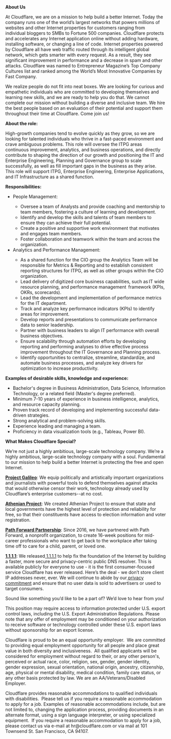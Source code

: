 <div class="content-intro">
	<div><strong>About Us</strong></div>
	<div>
		<p>At Cloudflare, we are on a mission to help build a better Internet. Today the company runs one of the world’s largest networks that powers millions of websites and other Internet properties for customers ranging from individual bloggers to SMBs to Fortune 500 companies. Cloudflare protects and accelerates any Internet application online without adding hardware, installing software, or changing a line of code. Internet properties powered by Cloudflare all have web traffic routed through its intelligent global network, which gets smarter with every request. As a result, they see significant improvement in performance and a decrease in spam and other attacks. Cloudflare was named to Entrepreneur Magazine’s Top Company Cultures list and ranked among the World’s Most Innovative Companies by Fast Company.&nbsp;</p>
		<p><span style="font-weight: 400;">We realize people do not fit into neat boxes. We are looking for curious and empathetic individuals who are committed to developing themselves and learning new skills, and we are ready to help you do that. We cannot complete our mission without building a diverse and inclusive team. We hire the best people based on an evaluation of their potential and support them throughout their time at Cloudflare. Come join us!&nbsp;</span></p>
	</div>
</div>
<p><strong>About the role:</strong></p>
<p>High-growth companies tend to evolve quickly as they grow, so we are looking for talented individuals who thrive in a fast-paced environment and crave ambiguous problems. This role will oversee the ITPG areas continuous improvement, analytics, and business operations, and directly contribute to shaping the direction of our growth and positioning the IT and Enterprise Engineering, Planning and Governance group to scale successfully, as well as fill important gaps in the business as they arise. This role will support ITPG, Enterprise Engineering, Enterprise Applications, and IT Infrastructure as a shared function.</p>
<p><strong>Responsibilities:</strong></p>
<ul>
	<li>People Management:</li>
	<ul>
		<li>Oversee a team of Analysts and provide coaching and mentorship to team members, fostering a culture of learning and development.</li>
		<li>Identify and develop the skills and talents of team members to ensure they can achieve their full potential.</li>
		<li>Create a positive and supportive work environment that motivates and engages team members.</li>
		<li>Foster collaboration and teamwork within the team and across the organization.</li>
	</ul>
	<li>Analytics and Performance Management:</li>
	<ul>
		<li>As a shared function for the CIO group the Analytics Team will be responsible for Metrics &amp; Reporting and to establish consistent reporting structures for ITPG, as well as other groups within the CIO organization.&nbsp;</li>
		<li>Lead delivery of digitized core business capabilities, such as IT wide resource planning, and performance management  framework (KPIs, OKRs, scorecards).</li>
		<li>Lead the development and implementation of performance metrics for the IT department.</li>
		<li>Track and analyze key performance indicators (KPIs) to identify areas for improvement.</li>
		<li>Develop reports and presentations to communicate performance data to senior leadership.</li>
		<li>Partner with business leaders to align IT performance with overall business objectives.</li>
		<li>Ensure scalability through automation efforts by developing reporting and performing analyses to drive effective process improvement throughout the IT Governance and Planning process.</li>
		<li>Identify opportunities to centralize, streamline, standardize, and automate business processes, and analyze key drivers for optimization to increase productivity.</li>
	</ul>
</ul>
<p><strong>Examples of desirable skills, knowledge and experience:&nbsp;</strong></p>
<ul>
	<li>Bachelor's degree in Business Administration, Data Science, Information Technology, or a related field (Master's degree preferred).</li>
	<li>Minimum 7-10 years of experience in business intelligence, analytics, and resource capacity planning.</li>
	<li>Proven track record of developing and implementing successful data-driven strategies.</li>
	<li>Strong analytical and problem-solving skills.</li>
	<li>Experience leading and managing a team.</li>
	<li>Proficiency in data visualization tools (e.g., Tableau, Power BI).</li>
</ul>
<div class="content-conclusion">
	<p><strong>What Makes Cloudflare Special?</strong></p>
	<p><span style="font-weight: 400;">We’re not just a highly ambitious, large-scale technology company. We’re a highly ambitious, large-scale technology company with a soul. Fundamental to our mission to help build a better Internet is protecting the free and open Internet.</span></p>
	<p><a href="https://blog.cloudflare.com/protecting-free-expression-online/"><strong>Project Galileo</strong></a><span style="font-weight: 400;">: We equip politically and artistically important organizations and journalists with powerful tools to defend themselves against attacks that would otherwise censor their work, technology already used by Cloudflare’s enterprise customers--at no cost.</span></p>
	<p><strong><a href="https://www.cloudflare.com/athenian/">Athenian Project</a></strong><span style="font-weight: 400;">: We created Athenian Project to ensure that state and local governments have the highest level of protection and reliability for free, so that their constituents have access to election information and voter registration.</span></p>
	<p><a href="https://blog.cloudflare.com/tag/path-forward/"><strong>Path Forward Partnership</strong></a><span style="font-weight: 400;">: Since 2016, we have partnered with Path Forward, a nonprofit organization, to create 16-week positions for mid-career professionals who want to get back to the workplace after taking time off to care for a child, parent, or loved one.</span></p>
	<p><a href="https://1.1.1.1/"><strong>1.1.1.1</strong></a><span style="font-weight: 400;">: We released</span><a href="https://1.1.1.1/"> <span style="font-weight: 400;">1.1.1.1</span></a><span style="font-weight: 400;"> to help fix the foundation of the Internet by building a faster, more secure and privacy-centric public DNS resolver. This is available publicly for everyone to use - it is the first consumer-focused service Cloudflare has ever released. Here’s the deal - we don’t store client IP addresses never, ever. We will continue to abide by our</span><a href="https://developers.cloudflare.com/1.1.1.1/privacy/public-dns-resolver"> privacy commitment</a><span style="font-weight: 400;"> and ensure that no user data is sold to advertisers or used to target consumers.</span></p>
	<p><span style="font-weight: 400;">Sound like something you’d like to be a part of? We’d love to hear from you!</span></p>
	<p><span style="font-weight: 400;">This position may require access to information protected under U.S. export control laws, including the U.S. Export Administration Regulations. Please note that any offer of employment may be conditioned on your authorization to receive software or technology controlled under these U.S. export laws without sponsorship for an export license.</span></p>
	<p><span style="font-weight: 400;">Cloudflare is proud to be an equal opportunity employer. &nbsp;We are committed to providing equal employment opportunity for all people and place great value in both diversity and inclusiveness. &nbsp;All qualified applicants will be considered for employment without regard to their, or any other person's, perceived or actual</span> <span style="font-weight: 400;">race, color, religion, sex, gender, gender identity, gender expression, sexual orientation, national origin, ancestry, citizenship, age, physical or mental disability, medical condition, family care status, or any other basis protected by law. </span><span style="font-weight: 400;">We are an AA/Veterans/Disabled Employer.</span></p>
	<p><span style="font-weight: 400;">Cloudflare provides reasonable accommodations to qualified individuals with disabilities. &nbsp;Please tell us if you require a reasonable accommodation to apply for a job. Examples of reasonable accommodations include, but are not limited to, changing the application process, providing documents in an alternate format, using a sign language interpreter, or using specialized equipment. &nbsp;If you require a reasonable accommodation to apply for a job, please contact us via e-mail at </span><span style="font-weight: 400;">hr@cloudflare.com</span><span style="font-weight: 400;"> or via mail at 101 Townsend St. San Francisco, CA 94107.</span></p>
</div>